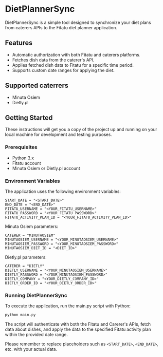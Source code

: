 # DietPlannerSync

DietPlannerSync is a simple tool designed to synchronize your diet plans from caterers APIs to the Fitatu diet planner application. 

## Features

- Automatic authorization with both Fitatu and caterers platforms.
- Fetches dish data from the caterer's API.
- Applies fetched dish data to Fitatu for a specific time period.
- Supports custom date ranges for applying the diet.

## Supported caterrers
- Minuta Osiem
- Dietly.pl

## Getting Started

These instructions will get you a copy of the project up and running on your local machine for development and testing purposes.

### Prerequisites

- Python 3.x
- Fitatu account
- Minuta Osiem or Dietly.pl account

### Environment Variables

The application uses the following environment variables:

```env
START_DATE = "<START_DATE>"
END_DATE = "<END_DATE>"
FITATU_USERNAME = "<YOUR_FITATU_USERNAME>"
FITATU_PASSWORD = "<YOUR_FITATU_PASSWORD>"
FITATU_ACTIVITY_PLAN_ID = "<YOUR_FITATU_ACTIVITY_PLAN_ID>"
```

Minuta Osiem parameters:
```env
CATERER = "MINUTAOSIEM"
MINUTAOSIEM_USERNAME = "<YOUR_MINUTAOSIEM_USERNAME>"
MINUTAOSIEM_PASSWORD = "<YOUR_MINUTAOSIEM_PASSWORD>"
MINUTAOSIEM_DIET_ID = "<DIET_ID>"
```

Dietly.pl parameters:
```env
CATERER = "DIETLY"
DIETLY_USERNAME = "<YOUR_MINUTAOSIEM_USERNAME>"
DIETLY_PASSWORD = "<YOUR_MINUTAOSIEM_PASSWORD>"
DIETLY_COMPANY = "<YOUR_DIETLY_COMPANY_ID>"
DIETLY_ORDER_ID = "<YOUR_DIETLY_ORDER_ID>"
```

### Running DietPlannerSync

To execute the application, run the main.py script with Python:

```bash
python main.py
```

The script will authenticate with both the Fitatu and Carerer's APIs, fetch data about dishes, and apply the data to the specified Fitatu activity plan within the provided date range.

Please remember to replace placeholders such as `<START_DATE>`, `<END_DATE>`, etc. with your actual data.